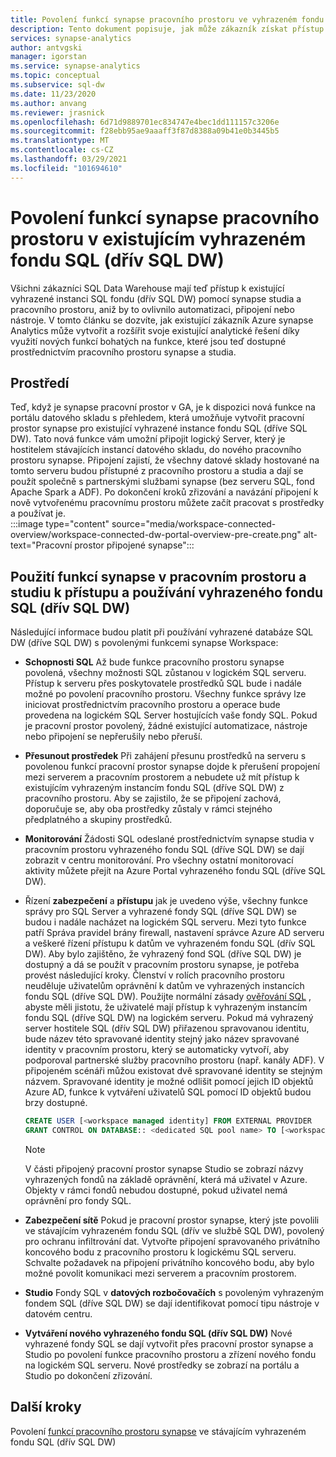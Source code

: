 ```yaml
---
title: Povolení funkcí synapse pracovního prostoru ve vyhrazeném fondu SQL (dřív SQL DW)
description: Tento dokument popisuje, jak může zákazník získat přístup k existující samostatné instanci SQL DW v pracovním prostoru a použít ji.
services: synapse-analytics
author: antvgski
manager: igorstan
ms.service: synapse-analytics
ms.topic: conceptual
ms.subservice: sql-dw
ms.date: 11/23/2020
ms.author: anvang
ms.reviewer: jrasnick
ms.openlocfilehash: 6d71d9889701ec834747e4bec1dd111157c3206e
ms.sourcegitcommit: f28ebb95ae9aaaff3f87d8388a09b41e0b3445b5
ms.translationtype: MT
ms.contentlocale: cs-CZ
ms.lasthandoff: 03/29/2021
ms.locfileid: "101694610"
---
```

# <a name="enabling-synapse-workspace-features-on-an-existing-dedicated-sql-pool-formerly-sql-dw"></a>Povolení funkcí synapse pracovního prostoru v existujícím vyhrazeném fondu SQL (dřív SQL DW)

Všichni zákazníci SQL Data Warehouse mají teď přístup k existující vyhrazené instanci SQL fondu (dřív SQL DW) pomocí synapse studia a pracovního prostoru, aniž by to ovlivnilo automatizaci, připojení nebo nástroje. V tomto článku se dozvíte, jak existující zákazník Azure synapse Analytics může vytvořit a rozšířit svoje existující analytické řešení díky využití nových funkcí bohatých na funkce, které jsou teď dostupné prostřednictvím pracovního prostoru synapse a studia.   

## <a name="experience"></a>Prostředí
 
Teď, když je synapse pracovní prostor v GA, je k dispozici nová funkce na portálu datového skladu s přehledem, která umožňuje vytvořit pracovní prostor synapse pro existující vyhrazené instance fondu SQL (dříve SQL DW). Tato nová funkce vám umožní připojit logický Server, který je hostitelem stávajících instancí datového skladu, do nového pracovního prostoru synapse. Připojení zajistí, že všechny datové sklady hostované na tomto serveru budou přístupné z pracovního prostoru a studia a dají se použít společně s partnerskými službami synapse (bez serveru SQL, fond Apache Spark a ADF). Po dokončení kroků zřizování a navázání připojení k nově vytvořenému pracovnímu prostoru můžete začít pracovat s prostředky a používat je.  
:::image type="content" source="media/workspace-connected-overview/workspace-connected-dw-portal-overview-pre-create.png" alt-text="Pracovní prostor připojené synapse":::

## <a name="using-synapse-workspace-and-studio-features-to-access-and-use-a-dedicated-sql-pool-formerly-sql-dw"></a>Použití funkcí synapse v pracovním prostoru a studiu k přístupu a používání vyhrazeného fondu SQL (dřív SQL DW)
 
Následující informace budou platit při používání vyhrazené databáze SQL DW (dříve SQL DW) s povolenými funkcemi synapse Workspace: 
- **Schopnosti SQL** Až bude funkce pracovního prostoru synapse povolená, všechny možnosti SQL zůstanou v logickém SQL serveru. Přístup k serveru přes poskytovatele prostředků SQL bude i nadále možné po povolení pracovního prostoru. Všechny funkce správy lze iniciovat prostřednictvím pracovního prostoru a operace bude provedena na logickém SQL Server hostujících vaše fondy SQL. Pokud je pracovní prostor povolený, žádné existující automatizace, nástroje nebo připojení se nepřerušily nebo přeruší.  
- **Přesunout prostředek**  Při zahájení přesunu prostředků na serveru s povolenou funkcí pracovní prostor synapse dojde k přerušení propojení mezi serverem a pracovním prostorem a nebudete už mít přístup k existujícím vyhrazeným instancím fondu SQL (dříve SQL DW) z pracovního prostoru. Aby se zajistilo, že se připojení zachová, doporučuje se, aby oba prostředky zůstaly v rámci stejného předplatného a skupiny prostředků. 
- **Monitorování** Žádosti SQL odeslané prostřednictvím synapse studia v pracovním prostoru vyhrazeného fondu SQL (dříve SQL DW) se dají zobrazit v centru monitorování. Pro všechny ostatní monitorovací aktivity můžete přejít na Azure Portal vyhrazeného fondu SQL (dříve SQL DW). 
- Řízení **zabezpečení** a **přístupu** jak je uvedeno výše, všechny funkce správy pro SQL Server a vyhrazené fondy SQL (dříve SQL DW) se budou i nadále nacházet na logickém SQL serveru. Mezi tyto funkce patří Správa pravidel brány firewall, nastavení správce Azure AD serveru a veškeré řízení přístupu k datům ve vyhrazeném fondu SQL (dřív SQL DW). Aby bylo zajištěno, že vyhrazený fond SQL (dříve SQL DW) je dostupný a dá se použít v pracovním prostoru synapse, je potřeba provést následující kroky. Členství v rolích pracovního prostoru neuděluje uživatelům oprávnění k datům ve vyhrazených instancích fondu SQL (dříve SQL DW). Použijte normální zásady [ověřování SQL](sql-data-warehouse-authentication.md) , abyste měli jistotu, že uživatelé mají přístup k vyhrazeným instancím fondu SQL (dříve SQL DW) na logickém serveru. Pokud má vyhrazený server hostitele SQL (dřív SQL DW) přiřazenou spravovanou identitu, bude název této spravované identity stejný jako název spravované identity v pracovním prostoru, který se automaticky vytvoří, aby podporoval partnerské služby pracovního prostoru (např. kanály ADF).  V připojeném scénáři můžou existovat dvě spravované identity se stejným názvem. Spravované identity je možné odlišit pomocí jejich ID objektů Azure AD, funkce k vytváření uživatelů SQL pomocí ID objektů budou brzy dostupné.

    ```sql
    CREATE USER [<workspace managed identity] FROM EXTERNAL PROVIDER 
    GRANT CONTROL ON DATABASE:: <dedicated SQL pool name> TO [<workspace managed identity>
    ```

    > [!NOTE] 
    > V části připojený pracovní prostor synapse Studio se zobrazí názvy vyhrazených fondů na základě oprávnění, která má uživatel v Azure. Objekty v rámci fondů nebudou dostupné, pokud uživatel nemá oprávnění pro fondy SQL. 

- **Zabezpečení sítě** Pokud je pracovní prostor synapse, který jste povolili ve stávajícím vyhrazeném fondu SQL (dřív ve službě SQL DW), povolený pro ochranu infiltrování dat. Vytvořte připojení spravovaného privátního koncového bodu z pracovního prostoru k logickému SQL serveru. Schvalte požadavek na připojení privátního koncového bodu, aby bylo možné povolit komunikaci mezi serverem a pracovním prostorem.
- **Studio** Fondy SQL v **datových rozbočovačích** s povoleným vyhrazeným fondem SQL (dříve SQL DW) se dají identifikovat pomocí tipu nástroje v datovém centru. 
- **Vytváření nového vyhrazeného fondu SQL (dřív SQL DW)** Nové vyhrazené fondy SQL se dají vytvořit přes pracovní prostor synapse a Studio po povolení funkce pracovního prostoru a zřízení nového fondu na logickém SQL serveru. Nové prostředky se zobrazí na portálu a Studio po dokončení zřizování.      

## <a name="next-steps"></a>Další kroky
Povolení [funkcí pracovního prostoru synapse](workspace-connected-create.md) ve stávajícím vyhrazeném fondu SQL (dřív SQL DW)
